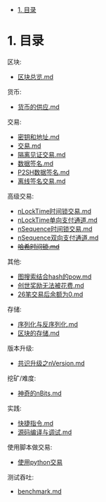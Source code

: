 <!-- TOC -->

- [1. 目录](#1-目录)

<!-- /TOC -->


<a id="markdown-1-目录" name="1-目录"></a>
# 1. 目录

区块:
* [区块总览.md](./release-区块总览.md)

货币:
* [货币的供应.md](./release-货币的供应.md)

交易:
* [密钥和地址.md](./release-密钥和地址.md)
* [交易.md](./release-交易.md)
* [隔离见证交易.md](./release-隔离见证交易.md)
* [数据签名.md](./release-数据签名.md)
* [P2SH数据签名.md](./release-P2SH数据签名.md)
* [离线签名交易.md](./release-离线签名交易.md)

高级交易:

* [nLockTime时间锁交易.md](./release-nLockTime时间锁交易.md)
* [nLockTime单向支付通道.md](./release-nLockTime单向支付通道.md)
* [nSequence时间锁交易.md](./release-nSequence时间锁交易.md)
* [nSequence双向支付通道.md](./release-nSequence双向支付通道.md)
* ~~[哈希时间锁.md](./release-哈希时间锁.md)~~

其他:
* [图搜索结合hash的pow.md](./release-图搜索结合hash的pow.md)
* [创世奖励无法被花费.md](./release-创世奖励无法被花费.md)
* [26笔交易后余额为0.md](./release-26笔交易后余额为0.md)

存储:
* [序列化与反序列化.md](./release-序列化与反序列化.md)
* [区块的存储.md](./release-区块的存储.md)

版本升级:
* [共识升级之nVersion.md](./release-共识升级之nVersion.md)

挖矿/难度:
* [神奇的nBits.md](./release-神奇的nBits.md)

实践:
* [快捷指令.md](./release-快捷指令.md)
* [源码编译与调试.md](./release-源码编译与调试.md)

使用脚本做交易:
* [使用python交易](./release-使用python交易.md)

测试吞吐:
* [benchmark.md](./release-benchmark.md)
